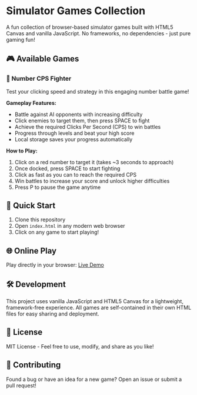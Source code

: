 # Simulator Games Collection

A fun collection of browser-based simulator games built with HTML5 Canvas and vanilla JavaScript. No frameworks, no dependencies - just pure gaming fun!

## 🎮 Available Games

### 🥊 Number CPS Fighter
Test your clicking speed and strategy in this engaging number battle game!

**Gameplay Features:**
- Battle against AI opponents with increasing difficulty
- Click enemies to target them, then press SPACE to fight
- Achieve the required Clicks Per Second (CPS) to win battles
- Progress through levels and beat your high score
- Local storage saves your progress automatically

**How to Play:**
1. Click on a red number to target it (takes ~3 seconds to approach)
2. Once docked, press SPACE to start fighting
3. Click as fast as you can to reach the required CPS
4. Win battles to increase your score and unlock higher difficulties
5. Press P to pause the game anytime

## 🚀 Quick Start

1. Clone this repository
2. Open `index.html` in any modern web browser
3. Click on any game to start playing!

## 🌐 Online Play

Play directly in your browser:
[Live Demo](https://ajithganesan.github.io/simulator-games/)

## 🛠 Development

This project uses vanilla JavaScript and HTML5 Canvas for a lightweight, framework-free experience. All games are self-contained in their own HTML files for easy sharing and deployment.

## 📝 License

MIT License - Feel free to use, modify, and share as you like!

## 🤝 Contributing

Found a bug or have an idea for a new game? Open an issue or submit a pull request!
